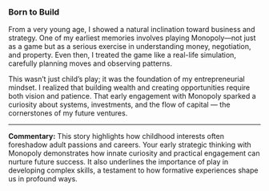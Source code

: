 ### Born to Build

From a very young age, I showed a natural inclination toward business and strategy. One of my earliest memories involves playing Monopoly—not just as a game but as a serious exercise in understanding money, negotiation, and property. Even then, I treated the game like a real-life simulation, carefully planning moves and observing patterns.

This wasn’t just child’s play; it was the foundation of my entrepreneurial mindset. I realized that building wealth and creating opportunities require both vision and patience. That early engagement with Monopoly sparked a curiosity about systems, investments, and the flow of capital — the cornerstones of my future ventures.

---

**Commentary:**
This story highlights how childhood interests often foreshadow adult passions and careers. Your early strategic thinking with Monopoly demonstrates how innate curiosity and practical engagement can nurture future success. It also underlines the importance of play in developing complex skills, a testament to how formative experiences shape us in profound ways.
